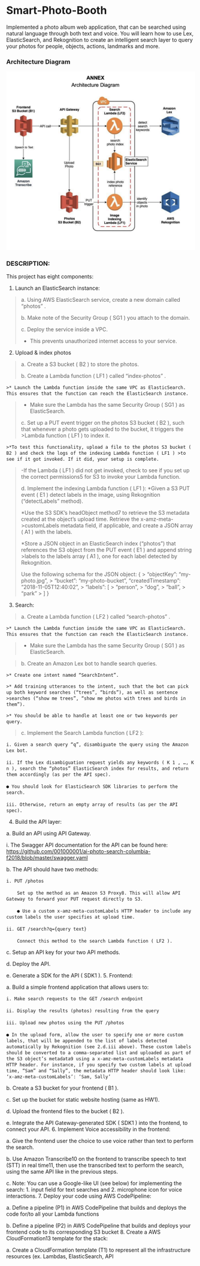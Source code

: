 # Smart-Photo-Booth

Implemented a photo album web application, that can be searched using natural language through both text and voice. You will learn how to use Lex, ElasticSearch, and Rekognition to create an intelligent search layer to query your photos for people, objects, actions, landmarks and more.

### Architecture Diagram
![Architecture diagram](assets/ArchitectureDiagram.png)

### DESCRIPTION:
This project has eight components:

1. Launch an ElasticSearch instance:

>a. Using AWS ElasticSearch service, create a new domain called “photos” .
>
>b. Make note of the Security Group ( SG1 ) you attach to the domain.
>
>c. Deploy the service inside a VPC.
>
  >* This prevents unauthorized internet access to your service.
2. Upload & index photos
>
 >a. Create a S3 bucket ( B2 ) to store the photos.
>
 >b. Create a Lambda function ( LF1 ) called “index-photos” .
>
    >* Launch the Lambda function inside the same VPC as ElasticSearch. This ensures that the function can reach the ElasticSearch instance.
>
  >* Make sure the Lambda has the same Security Group ( SG1 ) as ElasticSearch.
>
>c. Set up a PUT event trigger on the photos S3 bucket ( B2 ), such that whenever a photo gets uploaded to the bucket, it triggers the >Lambda function ( LF1 ) to index it.
>
    >*To test this functionality, upload a file to the photos S3 bucket ( B2 ) and check the logs of the indexing Lambda function ( LF1 ) >to see if it got invoked. If it did, your setup is complete.
  >-If the Lambda ( LF1 ) did not get invoked, check to see if you set up the correct permissions5 for S3 to invoke your Lambda function.
>
>d. Implement the indexing Lambda function ( LF1 ):
  >*Given a S3 PUT event ( E1 ) detect labels in the image, using Rekognition (“detectLabels” method).
>
  >*Use the S3 SDK’s headObject method7 to retrieve the S3 metadata created at the object’s upload time. Retrieve the x-amz-meta->customLabels metadata field, if applicable, and create a JSON array ( A1 ) with the labels.
>
  >*Store a JSON object in an ElasticSearch index (“photos”) that references the S3 object from the PUT event ( E1 ) and append string >labels to the labels array ( A1 ), one for each label detected by Rekognition.
>
>  Use the following schema for the JSON object:
 > {
    >    “objectKey”: “my-photo.jpg”,
    >    “bucket”: “my-photo-bucket”,
   >     “createdTimestamp”: “2018-11-05T12:40:02”,
    >    “labels”: [
     >               “person”,
      >              “dog”,
      >              “ball”,
      >              “park”
      >          ]
  >}
3. Search:

>a. Create a Lambda function ( LF2 ) called “search-photos” .

    >* Launch the Lambda function inside the same VPC as ElasticSearch. This ensures that the function can reach the ElasticSearch instance.
>
 >* Make sure the Lambda has the same Security Group ( SG1 ) as ElasticSearch.

>b. Create an Amazon Lex bot to handle search queries.

    >* Create one intent named “SearchIntent”.
>
    >* Add training utterances to the intent, such that the bot can pick up both keyword searches (“trees”, “birds”), as well as sentence >searches (“show me trees”, “show me photos with trees and birds in them”).
>
    >* You should be able to handle at least one or two keywords per query.

>c. Implement the Search Lambda function ( LF2 ):

    i. Given a search query “q”, disambiguate the query using the Amazon Lex bot.

    ii. If the Lex disambiguation request yields any keywords ( K 1 , …, K n ), search the “photos” ElasticSearch index for results, and return them accordingly (as per the API spec).

    ● You should look for ElasticSearch SDK libraries to perform the search.

    iii. Otherwise, return an empty array of results (as per the API spec).
4. Build the API layer:

a. Build an API using API Gateway.

   i. The Swagger API documentation for the API can be found here: https://github.com/001000001/ai-photo-search-columbia-f2018/blob/master/swagger.yaml

b. The API should have two methods:

    i. PUT /photos

        Set up the method as an Amazon S3 Proxy8. This will allow API Gateway to forward your PUT request directly to S3.

        ● Use a custom x-amz-meta-customLabels HTTP header to include any custom labels the user specifies at upload time.

    ii. GET /search?q={query text}

        Connect this method to the search Lambda function ( LF2 ).

c. Setup an API key for your two API methods.

d. Deploy the API.

e. Generate a SDK for the API ( SDK1 ).
5. Frontend:

a. Build a simple frontend application that allows users to:

    i. Make search requests to the GET /search endpoint

    ii. Display the results (photos) resulting from the query

    iii. Upload new photos using the PUT /photos

    ● In the upload form, allow the user to specify one or more custom labels, that will be appended to the list of labels detected automatically by Rekognition (see 2.d.iii above). These custom labels should be converted to a comma-separated list and uploaded as part of the S3 object’s metadata9 using a x-amz-meta-customLabels metadata HTTP header. For instance, if you specify two custom labels at upload time, “Sam” and “Sally”, the metadata HTTP header should look like: ‘x-amz-meta-customLabels’: ‘Sam, Sally’

b. Create a S3 bucket for your frontend ( B1 ).

c. Set up the bucket for static website hosting (same as HW1).

d. Upload the frontend files to the bucket ( B2 ).

e. Integrate the API Gateway-generated SDK ( SDK1 ) into the frontend, to connect your API.
6. Implement Voice accessibility in the frontend:

a. Give the frontend user the choice to use voice rather than text to perform the search.

b. Use Amazon Transcribe10 on the frontend to transcribe speech to text (STT) in real time11, then use the transcribed text to perform the search, using the same API like in the previous steps.

c. Note: You can use a Google-like UI (see below) for implementing the search: 1. input field for text searches and 2. microphone icon for voice interactions.
7. Deploy your code using AWS CodePipeline:

a. Define a pipeline (P1) in AWS CodePipeline that builds and deploys the code for/to all your Lambda functions

b. Define a pipeline (P2) in AWS CodePipeline that builds and deploys your frontend code to its corresponding S3 bucket
8. Create a AWS CloudFormation13 template for the stack:

a. Create a CloudFormation template (T1) to represent all the infrastructure resources (ex. Lambdas, ElasticSearch, API
